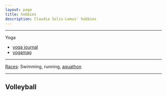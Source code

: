 ```yaml
---
layout: page
title: hobbies
description: Claudia Solis-Lemus' hobbies
---
```


---
Yoga
- [yoga journal](http://www.yogajournal.com/)
- [yogamag](http://www.yogamag.net/)

---
[Races](https://www.athlinks.com/athletes/267606489): Swimming, running, [aquathon](http://www.madisonaquathon.com/)

---
Volleyball
---

